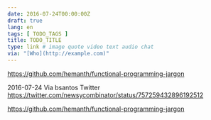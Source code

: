 ```yaml
---
date: 2016-07-24T00:00:00Z
draft: true
lang: en
tags: [ TODO_TAGS ]
title: TODO_TITLE
type: link # image quote video text audio chat
via: "[Who](http://example.com)"
---
```


<https://github.com/hemanth/functional-programming-jargon>

2016-07-24
Via bsantos Twitter https://twitter.com/newsycombinator/status/757259432896192512

https://github.com/hemanth/functional-programming-jargon

